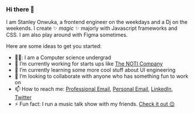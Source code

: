 ### Hi there 👋
I am Stanley Onwuka, a frontend engineer on the weekdays and a Dj on the weekends. I create ✨ _magic_ ✨ majorly with Javascript frameworks and CSS. I am also play around with Figma sometimes.

Here are some ideas to get you started:

- 🧑‍🎓: I am a Computer science undergrad
- 🔭 I’m currently working for starts ups like [The NOTI Company](https://thenoticompany.com)
- 🌱 I’m currently learning some more cool stuff about UI engineering
- 👯 I’m looking to collaborate with anyone who has something fun to work on
- 📫 How to reach me: [Professional Email](chisomstanleyo@yahoo.com), [Personal Email](kachi2505@yahoo.com), [LinkedIn](https://www.linkedin.com/in/stanley-onwuka-804a0218a/), [Twitter](https://twitter.com/callme5t4n5)
- ⚡ Fun fact: I run a music talk show with my friends. [Check it out 😉](https://opussessions.netlify.app/)
